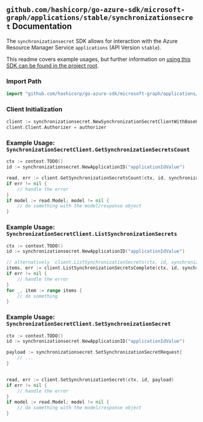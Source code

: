 
## `github.com/hashicorp/go-azure-sdk/microsoft-graph/applications/stable/synchronizationsecret` Documentation

The `synchronizationsecret` SDK allows for interaction with the Azure Resource Manager Service `applications` (API Version `stable`).

This readme covers example usages, but further information on [using this SDK can be found in the project root](https://github.com/hashicorp/go-azure-sdk/tree/main/docs).

### Import Path

```go
import "github.com/hashicorp/go-azure-sdk/microsoft-graph/applications/stable/synchronizationsecret"
```


### Client Initialization

```go
client := synchronizationsecret.NewSynchronizationSecretClientWithBaseURI("https://management.azure.com")
client.Client.Authorizer = authorizer
```


### Example Usage: `SynchronizationSecretClient.GetSynchronizationSecretsCount`

```go
ctx := context.TODO()
id := synchronizationsecret.NewApplicationID("applicationIdValue")

read, err := client.GetSynchronizationSecretsCount(ctx, id, synchronizationsecret.DefaultGetSynchronizationSecretsCountOperationOptions())
if err != nil {
	// handle the error
}
if model := read.Model; model != nil {
	// do something with the model/response object
}
```


### Example Usage: `SynchronizationSecretClient.ListSynchronizationSecrets`

```go
ctx := context.TODO()
id := synchronizationsecret.NewApplicationID("applicationIdValue")

// alternatively `client.ListSynchronizationSecrets(ctx, id, synchronizationsecret.DefaultListSynchronizationSecretsOperationOptions())` can be used to do batched pagination
items, err := client.ListSynchronizationSecretsComplete(ctx, id, synchronizationsecret.DefaultListSynchronizationSecretsOperationOptions())
if err != nil {
	// handle the error
}
for _, item := range items {
	// do something
}
```


### Example Usage: `SynchronizationSecretClient.SetSynchronizationSecret`

```go
ctx := context.TODO()
id := synchronizationsecret.NewApplicationID("applicationIdValue")

payload := synchronizationsecret.SetSynchronizationSecretRequest{
	// ...
}


read, err := client.SetSynchronizationSecret(ctx, id, payload)
if err != nil {
	// handle the error
}
if model := read.Model; model != nil {
	// do something with the model/response object
}
```
